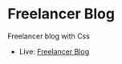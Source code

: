 # Freelancer Blog
Freelancer blog with Css
* Live: <a target="_blank" href="https://esrakaya1.github.io/Freelancer-blog/">Freelancer Blog</a>
